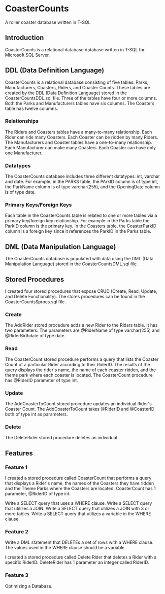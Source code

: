 # CoasterCounts
A roller coaster database written in T-SQL
## Introduction
CoasterCounts is a relational database database written in T-SQL for Microsoft SQL Server.

## DDL (Data Definition Language)
CoasterCounts is a relational database consisting of five tables: Parks, Manufacturers, Coasters, Riders, and Coaster Counts.  These tables are created by the DDL (Data Definition Language) stored in the CoasterCountsDDL.sql file.  Three of the tables have four or more columns.  Both the Parks and Manufacturers tables have six columns.  The Coasters table has twelve columns.  

### Relationships
The Riders and Coasters tables have a many-to-many relationship.  Each Rider can ride many Coasters.  Each Coaster can be ridden by many Riders.  The Manufacturers and Coaster tables have a one-to-many relationship.  Each Manufacturer can make many Coasters.  Each Coaster can have only one Manufacturer.  

### Datatypes
The CoasterCounts database includes three different datatypes: int, varchar and date.  For example, in the PARKS table, the PArkID column is of type int, the ParkName column is of type varchar(255), and the OpeningDate column is of type date.

### Primary Keys/Foreign Keys
Each table in the CoasterCounts table is related to one or more tables via a primary key/foreign key relationship.  For example in the Parks table the ParkID column is the primary key.  In the Coasters table, the CoasterParkID column is a foreign key since it references the ParkID in the Parks table.

## DML (Data Manipulation Language)
The CoasterCounts database is populated with data using the DML (Data Manipulation Language) stored in the CoasterCountsDML.sql file.

## Stored Procedures
I created four stored procedures that expose CRUD (Create, Read, Update, and Delete Functionality).  The stores procedures can be found in the CoasterCountsSprocs.sql file.

### Create
The AddRider stored procedure adds a new Rider to the Riders table.  It has two parameters.  The parameters are @RiderName of type varchar(255) and @RiderBirthdate of type date.

### Read
The CoasterCount stored procedure performs a query that lists the Coaster Count of a particular Rider according to their RiderID.  The results of the query displays the rider's name, the name of each coaster ridden, and the theme park where each coaster is located.  The CoasterCount procedure has @RiderID parameter of type int.   

### Update
The AddCoasterToCount stored procedure updates an individual Rider's Coaster Count.  The AddCoasterToCount takes @RiderID and @CoasterID  both of type int as parameters.  

### Delete
The DeleteRider stored procedure deletes an individual

## Features
### Feature 1
I created a stored procedure called CoasterCount that performs a query that displays a Rider's name, the names of the Coasters they have ridden and the Theme Parks where the Coasters are located.  CoasterCount has 1 parameter, @RiderID of type int.  

Write a SELECT query that uses a WHERE clause.
Write a  SELECT query that utilizes a JOIN.
Write a  SELECT query that utilizes a JOIN with 3 or more tables.
Write a  SELECT query that utilizes a variable in the WHERE clause.

### Feature 2
Write a DML statement that DELETEs a set of rows with a WHERE clause. The values used in the WHERE clause should be a variable.

I created a stored procedure called Delete Rider that deletes a Rider with a specific RiderID.  DeleteRider has 1 parameter an integer called RiderID.

### Feature 3
Optimizing a Database.





